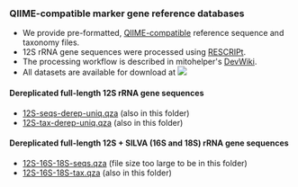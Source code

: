 ### QIIME-compatible marker gene reference databases
- We provide pre-formatted, [QIIME-compatible](https://docs.qiime2.org/2023.11/data-resources/) reference sequence and taxonomy files. 
- 12S rRNA gene sequences were processed using [RESCRIPt](https://github.com/bokulich-lab/RESCRIPt). 
- The processing workflow is described in mitohelper's [DevWiki](https://github.com/aomlomics/mitohelper/wiki/9.-Creating-QIIME-compatible-reference-databases).
- All datasets are available for download at [<img src=https://zenodo.org/badge/DOI/10.5281/zenodo.10655481.svg>](https://doi.org/10.5281/zenodo.10655481)

#### Dereplicated full-length 12S rRNA gene sequences
- [12S-seqs-derep-uniq.qza](https://doi.org/10.5281/zenodo.10655481) (also in this folder)
- [12S-tax-derep-uniq.qza](https://doi.org/10.5281/zenodo.10655481) (also in this folder)

#### Dereplicated full-length 12S + SILVA (16S and 18S) rRNA gene sequences
- [12S-16S-18S-seqs.qza](https://doi.org/10.5281/zenodo.10655481) (file size too large to be in this folder)
- [12S-16S-18S-tax.qza](https://doi.org/10.5281/zenodo.10655481) (also in this folder)

